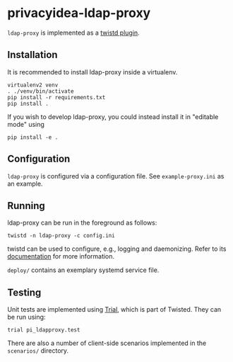 privacyidea-ldap-proxy
======================

`ldap-proxy` is implemented as a [twistd plugin](http://twistedmatrix.com/documents/current/core/howto/tap.html).

Installation
------------

It is recommended to install ldap-proxy inside a virtualenv.

    virtualenv2 venv
    . ./venv/bin/activate
    pip install -r requirements.txt
    pip install .

If you wish to develop ldap-proxy, you could instead install it in "editable mode" using

    pip install -e .

Configuration
-------------

`ldap-proxy` is configured via a configuration file. See `example-proxy.ini` as an example.

Running
-------

ldap-proxy can be run in the foreground as follows:

    twistd -n ldap-proxy -c config.ini

twistd can be used to configure, e.g., logging and daemonizing. Refer to its
[documentation](https://twistedmatrix.com/documents/current/core/howto/basics.html) for more information.

`deploy/` contains an exemplary systemd service file.

Testing
-------

Unit tests are implemented using [Trial](http://twistedmatrix.com/documents/current/core/howto/trial.html), which
is part of Twisted. They can be run using:

    trial pi_ldapproxy.test

There are also a number of client-side scenarios implemented in the `scenarios/` directory.